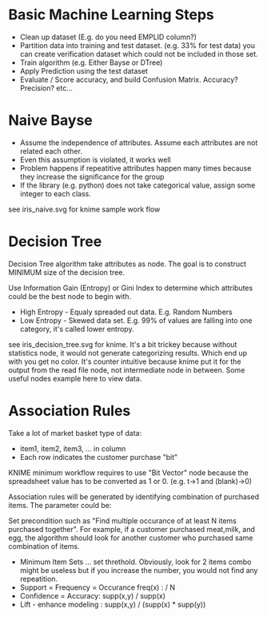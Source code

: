# Basic Machine Learning Steps

* Clean up dataset (E.g. do you need EMPLID column?)
* Partition data into training and test dataset. (e.g. 33% for test data)  you can create verification dataset which could not be included in those set.
* Train algorithm (e.g. Either Bayse or DTree)
* Apply Prediction using the test dataset
* Evaluate / Score accuracy, and build Confusion Matrix. Accuracy? Precision? etc...

# Naive Bayse 

- Assume the independence of attributes. Assume each attributes are not related each other.
- Even this assumption is violated, it works well
- Problem happens if repeatitive attributes happen many times because they increase 
the significance for the group
- If the library (e.g. python) does not take categorical value, assign some integer to each class.

see iris_naive.svg for knime sample work flow

# Decision Tree

Decision Tree algorithm take attributes as node. The goal is to construct MINIMUM size of the decision tree.

Use Information Gain (Entropy) or Gini Index to determine which attributes could be the best node to begin with.

* High Entropy - Equaly spreaded out data. E.g. Random Numbers
* Low Entropy - Skewed data set. E.g. 99% of values are falling into one category, it's called lower entropy.

see iris_decision_tree.svg for knime. It's a bit trickey because without statistics node, it would not generate categorizing results. 
Which end up with you get no color. It's counter intuitive because
knime put it for the output from the read file node, not intermediate node in between. Some useful nodes example here to view data.

# Association Rules

Take a lot of market basket type of data:

- item1, item2, item3, ... in column
- Each row indicates the customer purchase "bit"

KNIME minimum workflow requires to use "Bit Vector" node because the spreadsheet value has to be converted as 1 or 0. (e.g. t->1 and (blank)->0)

Association rules will be generated by identifying combination of purchased items. The parameter could be:

Set precondition such as "Find multiple occurance of at least N items purchased together". For example, if a customer purchased meat,milk, and egg, 
the algorithm should look for another customer who purchased same combination of items. 

- Minimum Item Sets ... set threthold. Obviously, look for 2 items combo might be useless but if you increase the number, you would not find any  repeatition.
- Support = Frequency = Occurance freq(x) :  / N
- Confidence = Accuracy: supp(x,y) / supp(x)
- Lift - enhance modeling : supp(x,y) / (supp(x) * supp(y))

